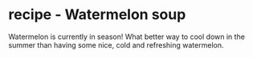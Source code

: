 # recipe - Watermelon soup

Watermelon is currently in season! What better way to cool down in the summer than having some nice, cold and refreshing watermelon.

